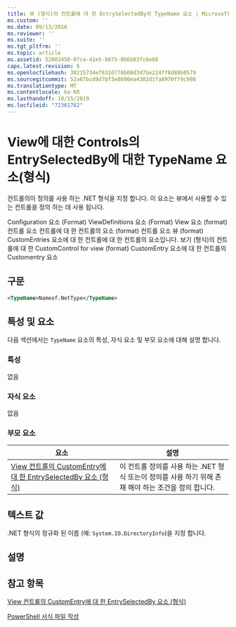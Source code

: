 ```yaml
---
title: 뷰 (형식)의 컨트롤에 대 한 EntrySelectedBy의 TypeName 요소 | Microsoft Docs
ms.custom: ''
ms.date: 09/13/2016
ms.reviewer: ''
ms.suite: ''
ms.tgt_pltfrm: ''
ms.topic: article
ms.assetid: 52003450-07ca-41e5-b075-8b6b03fc6e88
caps.latest.revision: 6
ms.openlocfilehash: 30215734ef832d778b08d3d7be224ff8d88b0579
ms.sourcegitcommit: 52a67bcd9d7bf3e8600ea4302d1fa8970ff9c998
ms.translationtype: MT
ms.contentlocale: ko-KR
ms.lasthandoff: 10/15/2019
ms.locfileid: "72361782"
---
```

# <a name="typename-element-for-entryselectedby-for-controls-for-view-format"></a>View에 대한 Controls의 EntrySelectedBy에 대한 TypeName 요소(형식)

컨트롤의이 정의를 사용 하는 .NET 형식을 지정 합니다. 이 요소는 뷰에서 사용할 수 있는 컨트롤을 정의 하는 데 사용 됩니다.

Configuration 요소 (Format) ViewDefinitions 요소 (Format) View 요소 (format) 컨트롤 요소 컨트롤에 대 한 컨트롤의 요소 (format) 컨트롤 요소 뷰 (format) CustomEntries 요소에 대 한 컨트롤에 대 한 컨트롤의 요소입니다. 보기 (형식)의 컨트롤에 대 한 CustomControl for view (format) CustomEntry 요소에 대 한 컨트롤의 Customentry 요소

## <a name="syntax"></a>구문

```xml
<TypeName>Nameof.NetType</TypeName>

```

## <a name="attributes-and-elements"></a>특성 및 요소

다음 섹션에서는 `TypeName` 요소의 특성, 자식 요소 및 부모 요소에 대해 설명 합니다.

### <a name="attributes"></a>특성

없음

### <a name="child-elements"></a>자식 요소

없음

### <a name="parent-elements"></a>부모 요소

|요소|설명|
|-------------|-----------------|
|[View 컨트롤의 CustomEntry에 대 한 EntrySelectedBy 요소 (형식)](./entryselectedby-element-for-customentry-for-controls-for-view-format.md)|이 컨트롤 정의를 사용 하는 .NET 형식 또는이 정의를 사용 하기 위해 존재 해야 하는 조건을 정의 합니다.|

## <a name="text-value"></a>텍스트 값

.NET 형식의 정규화 된 이름 (예: `System.IO.DirectoryInfo`)을 지정 합니다.

## <a name="remarks"></a>설명

## <a name="see-also"></a>참고 항목

[View 컨트롤의 CustomEntry에 대 한 EntrySelectedBy 요소 (형식)](./entryselectedby-element-for-customentry-for-controls-for-view-format.md)

[PowerShell 서식 파일 작성](./writing-a-powershell-formatting-file.md)
